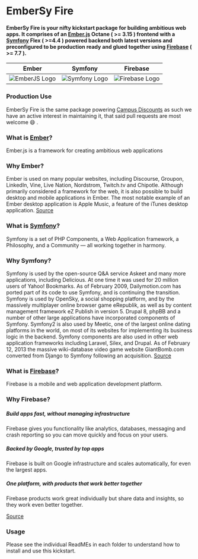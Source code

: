 # EmberSy Fire


#### EmberSy Fire is your nifty kickstart package for building ambitious web apps. It comprises of an [Ember.js](https://emberjs.com/) Octane ( >= 3.15 ) frontend with a [Symfony](https://symfony.com/) Flex ( >=4.4 ) powered backend both latest versions and preconfigured to be production ready and glued together using [Firebase](https://firebase.google.com/) ( >= 7.7 ).


| Ember                          | Symfony                       | Firebase                        |
| :-----------------------------:|:-----------------------------:| :------------------------------:|
| ![EmberJS Logo][EmberJS Logo]  | ![Symfony Logo][Symfony Logo] | ![Firebase Logo][Firebase Logo] |


[EmberJS Logo]: https://github.com/The-Don-Himself/Embersy-Fire/raw/develop/static/emberjs.png "EmberJS"
[Symfony Logo]: https://github.com/The-Don-Himself/Embersy-Fire/raw/develop/static/symfony.png "Symfony"
[Firebase Logo]: https://github.com/The-Don-Himself/Embersy-Fire/raw/develop/static/firebase.png "Firebase"


### Production Use
EmberSy Fire is the same package powering [Campus Discounts](https://campus-discounts.com/) as such we have an active interest in maintaining it, that said pull requests are most welcome :smile: .

### What is [Ember](https://emberjs.com)?
Ember.js is a framework for creating ambitious web applications

### Why Ember?
Ember is used on many popular websites, including Discourse, Groupon, LinkedIn, Vine, Live Nation, Nordstrom, Twitch.tv and Chipotle. Although primarily considered a framework for the web, it is also possible to build desktop and mobile applications in Ember. The most notable example of an Ember desktop application is Apple Music, a feature of the iTunes desktop application. [Source](https://en.wikipedia.org/wiki/Ember.js)

### What is [Symfony](https://symfony.com/)?
Symfony is a set of PHP Components, a Web Application framework, a Philosophy, and a Community — all working together in harmony.

### Why Symfony?
Symfony is used by the open-source Q&A service Askeet and many more applications, including Delicious. At one time it was used for 20 million users of Yahoo! Bookmarks. As of February 2009, Dailymotion.com has ported part of its code to use Symfony, and is continuing the transition. Symfony is used by OpenSky, a social shopping platform, and by the massively multiplayer online browser game eRepublik, as well as by content management framework eZ Publish in version 5. Drupal 8, phpBB and a number of other large applications have incorporated components of Symfony. Symfony2 is also used by Meetic, one of the largest online dating platforms in the world, on most of its websites for implementing its business logic in the backend. Symfony components are also used in other web application frameworks including Laravel, Silex, and Drupal. As of February 12, 2013 the massive wiki-database video game website GiantBomb.com converted from Django to Symfony following an acquisition. [Source](https://en.wikipedia.org/wiki/Symfony)


### What is [Firebase](https://firebase.google.com/)?
Firebase is a mobile and web application development platform.

### Why Firebase?

##### Build apps fast, without managing infrastructure
Firebase gives you functionality like analytics, databases, messaging and crash reporting so you can move quickly and focus on your users.

##### Backed by Google, trusted by top apps
Firebase is built on Google infrastructure and scales automatically, for even the largest apps.

##### One platform, with products that work better together
Firebase products work great individually but share data and insights, so they work even better together.

[Source](https://firebase.google.com/)

### Usage
Please see the individual ReadMEs in each folder to understand how to install and use this kickstart.
